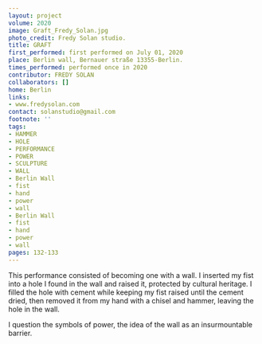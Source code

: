 ```yaml
---
layout: project
volume: 2020
image: Graft_Fredy_Solan.jpg
photo_credit: Fredy Solan studio.
title: GRAFT
first_performed: first performed on July 01, 2020
place: Berlin wall, Bernauer straße 13355-Berlin.
times_performed: performed once in 2020
contributor: FREDY SOLAN
collaborators: []
home: Berlin
links:
- www.fredysolan.com
contact: solanstudio@gmail.com
footnote: ''
tags:
- HAMMER
- HOLE
- PERFORMANCE
- POWER
- SCULPTURE
- WALL
- Berlin Wall
- fist
- hand
- power
- wall
- Berlin Wall
- fist
- hand
- power
- wall
pages: 132-133
---
```


This performance consisted of becoming one with a wall. I inserted my fist into a hole I found in the wall and raised it, protected by cultural heritage. I filled the hole with cement while keeping my fist raised until the cement dried, then removed it from my hand with a chisel and hammer, leaving the hole in the wall. 

I question the symbols of power, the idea of the wall as an insurmountable barrier.